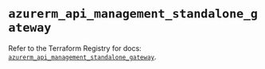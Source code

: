 # `azurerm_api_management_standalone_gateway`

Refer to the Terraform Registry for docs: [`azurerm_api_management_standalone_gateway`](https://registry.terraform.io/providers/hashicorp/azurerm/4.40.0/docs/resources/api_management_standalone_gateway).
